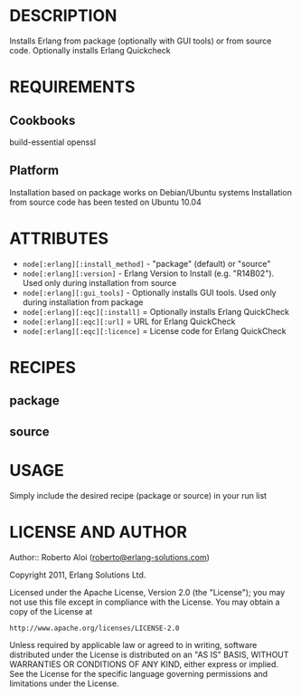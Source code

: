 DESCRIPTION
===========

Installs Erlang from package (optionally with GUI tools) or from source code.
Optionally installs Erlang Quickcheck

REQUIREMENTS
============

Cookbooks
--------

build-essential
openssl

Platform
--------

Installation based on package works on Debian/Ubuntu systems
Installation from source code has been tested on Ubuntu 10.04

ATTRIBUTES
==========

* `node[:erlang][:install_method]` - "package" (default) or "source"
* `node[:erlang][:version]` - Erlang Version to Install (e.g. "R14B02"). Used only during installation from source
* `node[:erlang][:gui_tools]` - Optionally installs GUI tools. Used only during installation from package
* `node[:erlang][:eqc][:install]` = Optionally installs Erlang QuickCheck
* `node[:erlang][:eqc][:url]` = URL for Erlang QuickCheck
* `node[:erlang][:eqc][:licence]` = License code for Erlang QuickCheck

RECIPES
=======

package
-------

source
-------

USAGE
=======

Simply include the desired recipe (package or source) in your run list

LICENSE AND AUTHOR
==================

Author:: Roberto Aloi (<roberto@erlang-solutions.com>)

Copyright 2011, Erlang Solutions Ltd.

Licensed under the Apache License, Version 2.0 (the "License");
you may not use this file except in compliance with the License.
You may obtain a copy of the License at

    http://www.apache.org/licenses/LICENSE-2.0

Unless required by applicable law or agreed to in writing, software
distributed under the License is distributed on an "AS IS" BASIS,
WITHOUT WARRANTIES OR CONDITIONS OF ANY KIND, either express or implied.
See the License for the specific language governing permissions and
limitations under the License.

